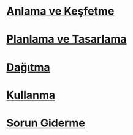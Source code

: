 # [Anlama ve Keşfetme](/understand-explore/what-is-ata)
# [Planlama ve Tasarlama](/plan-design/ata-architecture)
# [Dağıtma](/advanced-threat-analytics/deploy-use/preinstall-ata)
# [Kullanma](/advanced-threat-analytics/deploy-use/operate-ata)
# [Sorun Giderme](/troubleshoot/troubleshooting-ata-known-errors)


<!--HONumber=Oct16_HO5-->


